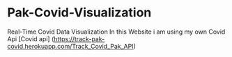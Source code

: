 # Pak-Covid-Visualization
Real-Time Covid Data Visualization
In this Website i am using my own Covid Api 	[Covid api] (https://track-pak-covid.herokuapp.com/Track_Covid_Pak_API)
